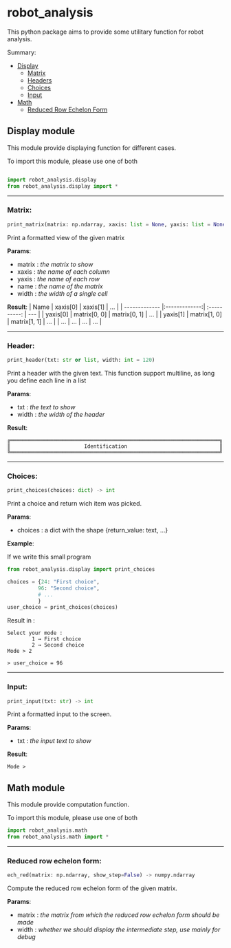 # robot_analysis

This python package aims to provide some utilitary function for robot analysis.

Summary:
  - [Display](#display-module)
    - [Matrix](#matrix)
    - [Headers](#header)
    - [Choices](#choices)
    - [Input](#input)
  - [Math](#math-module)
    - [Reduced Row Echelon Form](#reduced-row-echelon-form)

## Display module

This module provide displaying function for different cases.

To import this module, please use one of both

```Python

import robot_analysis.display
from robot_analysis.display import *
```
------
### **Matrix**: 
```Python
print_matrix(matrix: np.ndarray, xaxis: list = None, yaxis: list = None, name: str = "", width: int = 11)
```


Print a formatted view of the given matrix

**Params**:
  - matrix : _the matrix to show_
  - xaxis : _the name of each column_
  - yaxis : _the name of each row_
  - name : _the name of the matrix_
  - width : _the width of a single cell_
  
  **Result**:
| Name          | xaxis[0]      | xaxis[1]     | ... |
| ------------- |:-------------:| :----------: | --- |
| yaxis[0]      | matrix[0, 0]  | matrix[0, 1] | ... |
| yaxis[1]      | matrix[1, 0]  | matrix[1, 1] | ... |
| ...           | ...           |    ...       | ... |

------
### **Header**: 
```Python
print_header(txt: str or list, width: int = 120)
```

Print a header with the given text.
This function support multiline, as long you define each line in a list


**Params**:
  - txt : _the text to show_
  - width : _the width of the header_
  
 **Result**:
 ```
╔════════════════════════════════════════════════════════════════════╗
║                        Identification                              ║
╚════════════════════════════════════════════════════════════════════╝
```

------
### **Choices**: 
```Python
print_choices(choices: dict) -> int
```

Print a choice and return wich item was picked.


**Params**:
  - choices : a dict with the shape {return_value: text, ...}
  
 **Example**:
 
 If we write this small program

 ```Python
 from robot_analysis.display import print_choices

choices = {24: "First choice",
           96: "Second choice",
           # ...
           }
user_choice = print_choices(choices)
```

Result in :
```Shell
Select your mode :
        1 → First choice
        2 → Second choice
Mode > 2

> user_choice = 96

```

------
### **Input**: 
```Python
print_input(txt: str) -> int
```

 Print a formatted input to the screen.

**Params**:
  - txt : _the input text to show_
  
 **Result**:
 ```Shell
Mode > 
```

## Math module

This module provide computation function.

To import this module, please use one of both

```Python
import robot_analysis.math
from robot_analysis.math import *
```

------
### **Reduced row echelon form**: 
```Python 
ech_red(matrix: np.ndarray, show_step=False) -> numpy.ndarray
```

Compute the reduced row echelon form of the given matrix.


**Params**:
  - matrix : _the matrix from which the reduced row echelon form should be made_
  - width : _whether we should display the intermediate step, use mainly for debug_

